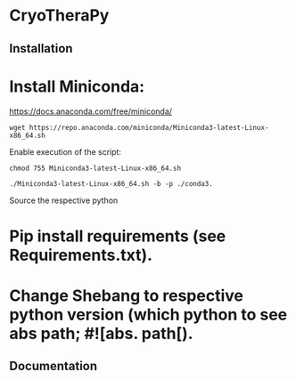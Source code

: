 CryoTheraPy
==========


## Installation
# Install Miniconda: 
https://docs.anaconda.com/free/miniconda/ 
```
wget https://repo.anaconda.com/miniconda/Miniconda3-latest-Linux-x86_64.sh
```
Enable execution of the script:
```
chmod 755 Miniconda3-latest-Linux-x86_64.sh
```
```
./Miniconda3-latest-Linux-x86_64.sh -b -p ./conda3.
```

Source the respective python

# Pip install requirements (see Requirements.txt).

# Change Shebang to respective python version (which python to see abs path; #![abs. path[).


## Documentation
